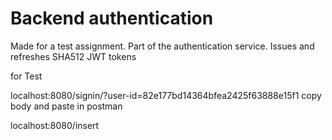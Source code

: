 # Backend authentication

Made for a test assignment. 
Part of the authentication service. 
Issues and refreshes SHA512 JWT tokens


for Test

localhost:8080/signin/?user-id=82e177bd14364bfea2425f63888e15f1
copy body and paste in postman

localhost:8080/insert